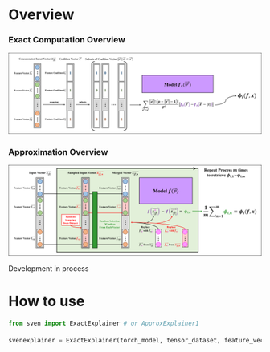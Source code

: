 # Overview

### Exact Computation Overview
![](/img/shap_estimation_exact.png)

### Approximation Overview
![](/img/shap_approximation.png)

Development in process


# How to use
```python
from sven import ExactExplainer # or ApproxExplainer1

svenexplainer = ExactExplainer(torch_model, tensor_dataset, feature_vector_size, method='your_method', nan=0, device='cuda')

```